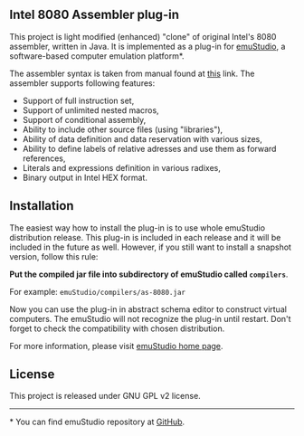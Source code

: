 Intel 8080 Assembler plug-in
----------------------------

This project is light modified (enhanced) "clone" of original Intel's 8080 assembler, written in Java.
It is implemented as a plug-in for [emuStudio](http://emustudio.sf.net), a software-based computer
emulation platform\*.

The assembler syntax is taken from manual found at [this](http://www.classiccmp.org/dunfield/r/8080asm.pdf)
link. The assembler supports following features:

* Support of full instruction set,
* Support of unlimited nested macros,
* Support of conditional assembly,
* Ability to include other source files (using "libraries"),
* Ability of data definition and data reservation with various sizes,
* Ability to define labels of relative adresses and use them as forward references,
* Literals and expressions definition in various radixes,
* Binary output in Intel HEX format.

Installation
------------

The easiest way how to install the plug-in is to use whole emuStudio distribution release. This plug-in is
included in each release and it will be included in the future as well. However, if you still want to install
a snapshot version, follow this rule: 

**Put the compiled jar file into subdirectory of emuStudio called `compilers`**.

For example: `emuStudio/compilers/as-8080.jar`

Now you can use the plug-in in abstract schema editor to construct virtual computers. The emuStudio
will not recognize the plug-in until restart. Don't forget to check the compatibility with chosen
distribution.

For more information, please visit [emuStudio home page](http://emustudio.sourceforge.net/downloads.html).

License
-------

This project is released under GNU GPL v2 license.

* * *

\* You can find emuStudio repository at [GitHub](http://github.com/vbmacher/emuStudio).
